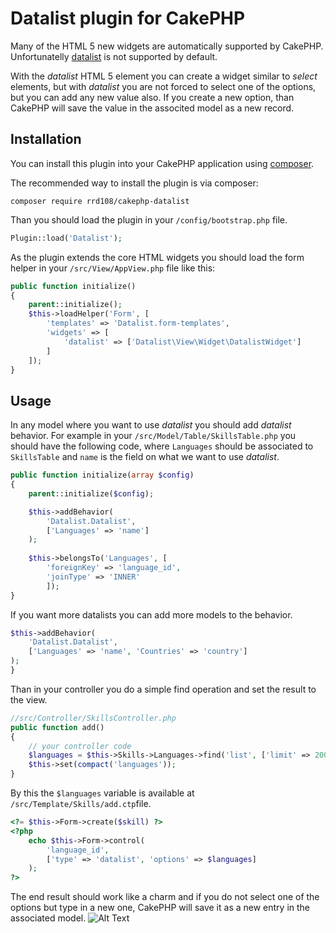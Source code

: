 # Datalist plugin for CakePHP

Many of the HTML 5 new widgets are automatically supported by CakePHP.
Unfortunatelly [datalist](https://developer.mozilla.org/en-US/docs/Web/HTML/Element/datalist) is not supported by default.

With the _datalist_ HTML 5 element you can create a widget similar to _select_ elements, but with _datalist_ you are not forced to select one of the options, but you can add any new value also.
If you create a new option, than CakePHP will save the value in the associted model as a new record.
  

## Installation

You can install this plugin into your CakePHP application using [composer](http://getcomposer.org).

The recommended way to install the plugin is via composer:

```
composer require rrd108/cakephp-datalist
```

Than you should load the plugin in your `/config/bootstrap.php` file.
```php
Plugin::load('Datalist'); 
```

As the plugin extends the core HTML widgets you should load the form helper in your `/src/View/AppView.php` file like this:
```php
public function initialize() 
{ 
    parent::initialize(); 
    $this->loadHelper('Form', [
        'templates' => 'Datalist.form-templates',
        'widgets' => [
            'datalist' => ['Datalist\View\Widget\DatalistWidget']
        ]
    ]);
} 
```

## Usage
    
In any model where you want to use _datalist_ you should add _datalist_ behavior.
For example in your `/src/Model/Table/SkillsTable.php` you should have the following code, where `Languages` should be associated to `SkillsTable` and `name` is the field on what we want to use _datalist_.

```php
public function initialize(array $config)
{
    parent::initialize($config);

    $this->addBehavior(
        'Datalist.Datalist', 
        ['Languages' => 'name']
    );
    
    $this->belongsTo('Languages', [
        'foreignKey' => 'language_id',
        'joinType' => 'INNER'
        ]);
}
```

If you want more datalists you can add more models to the behavior.
```php
$this->addBehavior(
    'Datalist.Datalist', 
    ['Languages' => 'name', 'Countries' => 'country']
);
}
```
Than in your controller you do a simple find operation and set the result to the view.

```php
//src/Controller/SkillsController.php
public function add()
{
    // your controller code
    $languages = $this->Skills->Languages->find('list', ['limit' => 200]);
    $this->set(compact('languages'));
}
```
By this the `$languages` variable is available at `/src/Template/Skills/add.ctp`file.

```php
<?= $this->Form->create($skill) ?>
<?php
    echo $this->Form->control(
        'language_id',
        ['type' => 'datalist', 'options' => $languages]
    );
?>
```
The end result should work like a charm and if you do not select one of the options but type in a new one, CakePHP will save it as a new entry in the associated model.
![Alt Text](http://webmania.cc/static/cakephp/datalist.gif)
